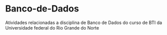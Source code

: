 # Banco-de-Dados
Atividades relacionadas a disciplina de Banco de Dados do curso de BTI da Universidade federal do Rio Grande do Norte
